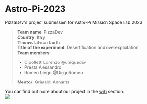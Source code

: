 # Astro-Pi-2023
PizzaDev's project submission for Astro-Pi Mission Space Lab 2023  

> **Team name**: PizzaDev  
**Country**: Italy  
**Theme**: Life on Earth  
**Title of the experiment**: Desertification and overexploitation  
**Team members**:
> - Cipolletti Lorenzo @uniquadev  
> - Presta Alessandro  
> - Romeo Diego @DiegoRomeo  
>
> **Mentor**: Grimaldi Annarita  

You can find out more about our project in the [wiki](https://github.com/uniquadev/Astro-Pi-2023/wiki) section.  
![](https://astro-pi.org/assets/hero_earth_iss-5d69468d20acbeaff805351b78d1960c879981a652d5cf2a339b0521e31a0ece9d7c045251568d14cadd74860bb1ece6b58d24357273da10846c87e83d313b26.svg)
